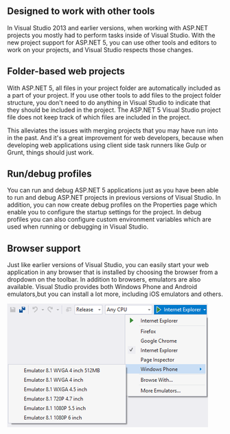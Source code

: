 <properties
	       pageTitle="Projects"
	       description="Projects in Visual Studio 2015 are folder-based and don't require the .csproj file to keep track of included files anymore."
	       slug="projects"
	       order="100"
	       keywords="projects, folders, profiles"
/>

## Designed to work with other tools
In Visual Studio 2013 and earlier versions, when working with ASP.NET projects you mostly had to perform tasks inside of Visual Studio. With the new project support for ASP.NET 5, you can use other tools and editors to work on your projects, and Visual Studio respects those changes.

## Folder-based web projects
With ASP.NET 5, all files in your project folder are automatically included as a part of your project. If you use other tools to add files to the project folder structure, you don't need to do anything in Visual Studio to indicate that they should be included in the project. The ASP.NET 5 Visual Studio project file does not keep track of which files are included in the project.

This alleviates the issues with merging projects that you may have run into in the past. And it's a great improvement for web developers, because when developing web applications using client side task runners like Gulp or Grunt, things should just work.

## Run/debug profiles
You can run and debug ASP.NET 5 applications just as you have been able to run and debug ASP.NET projects in previous versions of Visual Studio. In addition, you can now create debug profiles on the Properties page which enable you to configure the startup settings for the project. In debug profiles you can also configure custom environment variables which are used when running or debugging in Visual Studio.

## Browser support
Just like earlier versions of Visual Studio, you can easily start your web application in any browser that is installed by choosing the browser from a dropdown on the toolbar. In addition to browsers, emulators are also available. Visual Studio provides both Windows Phone and Android emulators,but you can install a lot more, including iOS emulators and others.

![Browser selector](_assets/projects-browsers.png)

